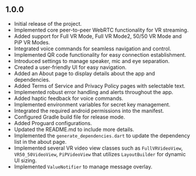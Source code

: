## 1.0.0
- Initial release of the project.
- Implemented core peer-to-peer WebRTC functionality for VR streaming.
- Added support for Full VR Mode, Full VR Mode2, 50/50 VR Mode and PiP VR Modes.
- Integrated voice commands for seamless navigation and control.
- Implemented QR code functionality for easy connection establishment.
- Introduced settings to manage speaker, mic and eye separation.
- Created a user-friendly UI for easy navigation.
- Added an About page to display details about the app and dependencies.
- Added Terms of Service and Privacy Policy pages with selectable text.
- Implemented robust error handling and alerts throughout the app.
- Added haptic feedback for voice commands.
- Implemented environment variables for secret key management.
- Integrated the required android permissions into the manifest.
- Configured Gradle build file for release mode.
- Added Proguard configurations.
- Updated the README.md to include more details.
- Implemented the `generate_dependencies.dart` to update the dependency list in the about page.
- Implemented several VR video view classes such as `FullVRVideoView`, `VR50_50VideoView`, `PiPVideoView` that utilizes `LayoutBuilder` for dynamic UI sizing.
- Implemented `ValueNotifier` to manage message overlay.

